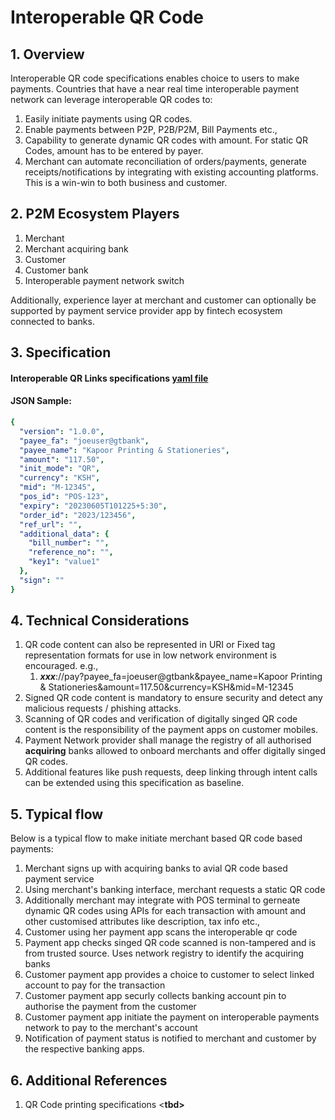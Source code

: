 # Interoperable QR Code

## 1. Overview

Interoperable QR code specifications enables choice to users to make payments. Countries that have a near real time interoperable payment network can leverage interoperable QR codes to:

1. Easily initiate payments using QR codes.
2. Enable payments between P2P, P2B/P2M, Bill Payments etc.,
3. Capability to generate dynamic QR codes with amount. For static QR Codes, amount has to be entered by payer.
4. Merchant can automate reconciliation of orders/payments, generate receipts/notifications by integrating with existing accounting platforms. This is a win-win to both business and customer.

## 2. P2M Ecosystem Players

1. Merchant
2. Merchant acquiring bank
3. Customer
4. Customer bank
5. Interoperable payment network switch

Additionally, experience layer at merchant and customer can optionally be supported by payment service provider app by fintech ecosystem connected to banks.

## 3. Specification

#### Interoperable QR Links specifications [yaml file](../../technical-specs/payments/src/QRCode.yaml)

#### JSON Sample:

```yaml
{
  "version": "1.0.0",
  "payee_fa": "joeuser@gtbank",
  "payee_name": "Kapoor Printing & Stationeries",
  "amount": "117.50",
  "init_mode": "QR",
  "currency": "KSH",
  "mid": "M-12345",
  "pos_id": "POS-123",
  "expiry": "20230605T101225+5:30",
  "order_id": "2023/123456",
  "ref_url": "",
  "additional_data": {
    "bill_number": "",
    "reference_no": "",
    "key1": "value1"
  },
  "sign": ""
}
```

## 4. Technical Considerations

1. QR code content can also be represented in URI or Fixed tag representation formats for use in low network environment is encouraged. e.g.,
   1. _**xxx**_://pay?payee\_fa=joeuser@gtbank\&payee\_name=Kapoor Printing & Stationeries\&amount=117.50\&currency=KSH\&mid=M-12345
2. Signed QR code content is mandatory to ensure security and detect any malicious requests / phishing attacks.
3. &#x20;Scanning of QR codes and verification of digitally singed QR code content is the responsibility of the payment apps on customer mobiles.
4. Payment Network provider shall manage the registry of all authorised **acquiring** banks allowed to onboard merchants and offer digitally singed QR codes.&#x20;
5. Additional features like push requests, deep linking through intent calls can be extended using this specification as baseline.

## 5. Typical flow

Below is a typical flow to make initiate merchant based QR code based payments:

1. Merchant signs up with acquiring banks to avial QR code based payment service
2. Using merchant's banking interface, merchant requests a static QR code
3. Additionally merchant may integrate with POS terminal to gerneate dynamic QR codes using APIs for each transaction with amount and other customised attributes like description, tax info etc.,
4. Customer using her payment app scans the interoperable qr code
5. Payment app checks singed QR code scanned is non-tampered and is from trusted source. Uses network registry to identify the acquiring banks
6. Customer payment app provides a choice to customer to select linked account to pay for the transaction
7. Customer payment app securly collects banking account pin to authorise the payment from the customer
8. Customer payment app initiate the payment on interoperable payments network to pay to the merchant's account
9. Notification of payment status is notified to merchant and customer by the respective banking apps.

## 6. Additional References

1. QR Code printing specifications <**tbd>**

